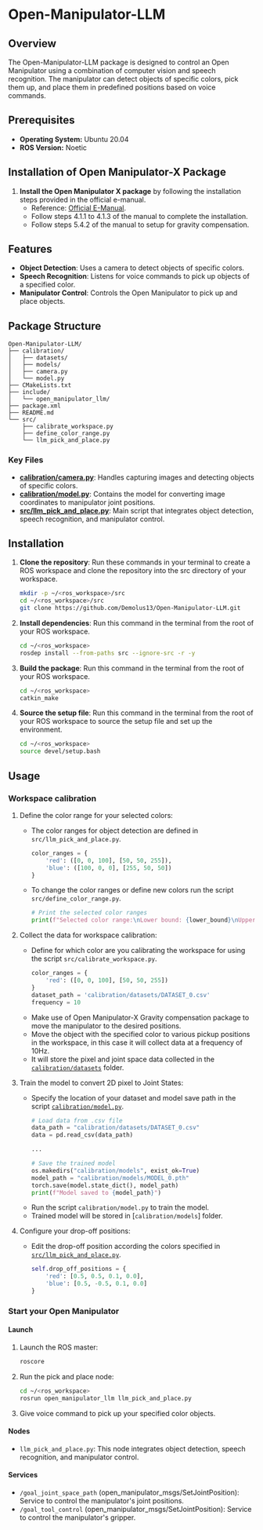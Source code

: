 # Open-Manipulator-LLM

## Overview

The Open-Manipulator-LLM package is designed to control an Open Manipulator using a combination of computer vision and speech recognition. The manipulator can detect objects of specific colors, pick them up, and place them in predefined positions based on voice commands.

## Prerequisites
- **Operating System:** Ubuntu 20.04
- **ROS Version:** Noetic

## Installation of Open Manipulator-X Package

1. **Install the Open Manipulator X package** by following the installation steps provided in the official e-manual. 
   - Reference: [Official E-Manual](https://emanual.robotis.com/docs/en/platform/openmanipulator_x/overview/).
   - Follow steps 4.1.1 to 4.1.3 of the manual to complete the installation.
   - Follow steps 5.4.2 of the manual to setup for gravity compensation.

## Features

- **Object Detection**: Uses a camera to detect objects of specific colors.
- **Speech Recognition**: Listens for voice commands to pick up objects of a specified color.
- **Manipulator Control**: Controls the Open Manipulator to pick up and place objects.

## Package Structure
```
Open-Manipulator-LLM/
├── calibration/
│   ├── datasets/
│   ├── models/
│   ├── camera.py
│   └── model.py
├── CMakeLists.txt
├── include/
│   └── open_manipulator_llm/
├── package.xml
├── README.md
└── src/
    ├── calibrate_workspace.py
    ├── define_color_range.py
    └── llm_pick_and_place.py
```

### Key Files

- [**calibration/camera.py**](./calibration/camera.py): Handles capturing images and detecting objects of specific colors.
- [**calibration/model.py**](./calibration/model.py): Contains the model for converting image coordinates to manipulator joint positions.
- [**src/llm_pick_and_place.py**](./src/llm_pick_and_place.py): Main script that integrates object detection, speech recognition, and manipulator control.

## Installation

1. **Clone the repository**: Run these commands in your terminal to create a ROS workspace and clone the repository into the src directory of your workspace.
    ```sh
    mkdir -p ~/<ros_workspace>/src
    cd ~/<ros_workspace>/src
    git clone https://github.com/Demolus13/Open-Manipulator-LLM.git
    ```

2. **Install dependencies**: Run this command in the terminal from the root of your ROS workspace.
    ```sh
    cd ~/<ros_workspace>
    rosdep install --from-paths src --ignore-src -r -y
    ```

3. **Build the package**: Run this command in the terminal from the root of your ROS workspace.
    ```sh
    cd ~/<ros_workspace>
    catkin_make
    ```

4. **Source the setup file**: Run this command in the terminal from the root of your ROS workspace to source the setup file and set up the environment.
    ```sh
    cd ~/<ros_workspace>
    source devel/setup.bash
    ```

## Usage

### Workspace calibration
1. Define the color range for your selected colors:
    
    - The color ranges for object detection are defined in `src/llm_pick_and_place.py`.
        ```py
        color_ranges = {
            'red': ([0, 0, 100], [50, 50, 255]),
            'blue': ([100, 0, 0], [255, 50, 50])
        }
        ```
    - To change the color ranges or define new colors run the script `src/define_color_range.py`.
        ```py
        # Print the selected color ranges
        print(f"Selected color range:\nLower bound: {lower_bound}\nUpper bound: {upper_bound}")
        ```

2. Collect the data for workspace calibration:

    - Define for which color are you calibrating the workspace for using the script `src/calibrate_workspace.py`.
        ```py
        color_ranges = {
            'red': ([0, 0, 100], [50, 50, 255])
        }
        dataset_path = 'calibration/datasets/DATASET_0.csv'
        frequency = 10
        ```
    - Make use of Open Manipulator-X Gravity compensation package to move the manipulator to the desired positions.
    - Move the object with the specified color to various pickup positions in the workspace, in this case it will collect data at a frequency of 10Hz.
    - It will store the pixel and joint space data collected in the [`calibration/datasets`](./calibration/) folder.

3. Train the model to convert 2D pixel to Joint States:

    - Specify the location of your dataset and model save path in the script [`calibration/model.py`](./calibration/model.py).
        ```py
        # Load data from .csv file
        data_path = "calibration/datasets/DATASET_0.csv"
        data = pd.read_csv(data_path)

        ...

        # Save the trained model
        os.makedirs("calibration/models", exist_ok=True)
        model_path = "calibration/models/MODEL_0.pth"
        torch.save(model.state_dict(), model_path)
        print(f"Model saved to {model_path}")
        ```
    - Run the script `calibration/model.py` to train the model.
    - Trained model will be stored in [`calibration/models`] folder.

4. Configure your drop-off positions:

    - Edit the drop-off position according the colors specified in [`src/llm_pick_and_place.py`](./src/llm_pick_and_place.py).
        ```py
        self.drop_off_positions = {
            'red': [0.5, 0.5, 0.1, 0.0],
            'blue': [0.5, -0.5, 0.1, 0.0]
        }
        ```

### Start your Open Manipulator

#### Launch 
1. Launch the ROS master:
    ```sh
    roscore
    ```

2. Run the pick and place node:
    ```sh
    cd ~/<ros_workspace>
    rosrun open_manipulator_llm llm_pick_and_place.py
    ```

3. Give voice command to pick up your specified color objects.

#### Nodes

- `llm_pick_and_place.py`: This node integrates object detection, speech recognition, and manipulator control.

#### Services

- `/goal_joint_space_path` (open_manipulator_msgs/SetJointPosition): Service to control the manipulator's joint positions.
- `/goal_tool_control` (open_manipulator_msgs/SetJointPosition): Service to control the manipulator's gripper.